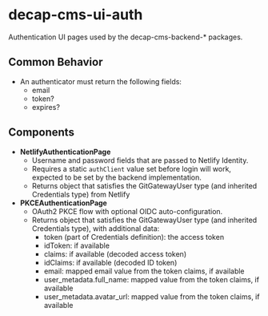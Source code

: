 # decap-cms-ui-auth

Authentication UI pages used by the decap-cms-backend-* packages.

## Common Behavior

* An authenticator must return the following fields:
  * email
  * token?
  * expires?

## Components

* **NetlifyAuthenticationPage**
    * Username and password fields that are passed to Netlify Identity.
    * Requires a static `authClient` value set before login will work, expected to be set by the backend implementation.
  * Returns object that satisfies the GitGatewayUser type (and inherited Credentials type) from Netlify
* **PKCEAuthenticationPage**
    * OAuth2 PKCE flow with optional OIDC auto-configuration.
    * Returns object that satisfies the GitGatewayUser type (and inherited Credentials type), with additional data:
        * token (part of Credentials definition): the access token
        * idToken: if available
        * claims: if available (decoded access token)
        * idClaims: if available (decoded ID token)
        * email: mapped email value from the token claims, if available
        * user_metadata.full_name: mapped value from the token claims, if available
        * user_metadata.avatar_url: mapped value from the token claims, if available

